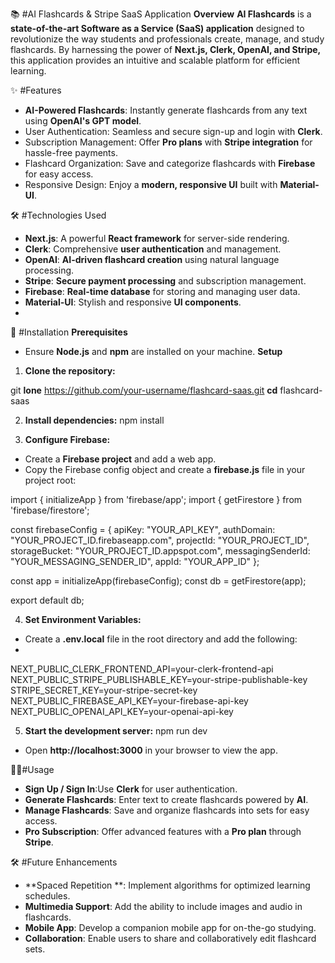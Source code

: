 📚 #AI Flashcards & Stripe SaaS Application
**Overview**
**AI Flashcards** is a **state-of-the-art Software as a Service (SaaS) application** designed to revolutionize the way students and professionals create, manage, and study flashcards. By harnessing the power of **Next.js, Clerk, OpenAI, and Stripe,** this application provides an intuitive and scalable platform for efficient learning.

✨ #Features
* **AI-Powered Flashcards**: Instantly generate flashcards from any text using **OpenAI's GPT model**.
* User Authentication: Seamless and secure sign-up and login with **Clerk**.
* Subscription Management: Offer **Pro plans** with **Stripe integration** for hassle-free payments.
* Flashcard Organization: Save and categorize flashcards with **Firebase** for easy access.
* Responsive Design: Enjoy a **modern, responsive UI** built with **Material-UI**.
  
🛠️ #Technologies Used
* **Next.js**: A powerful **React framework** for server-side rendering.
* **Clerk**: Comprehensive **user authentication** and management.
* **OpenAI**: **AI-driven flashcard creation** using natural language processing.
* **Stripe**: **Secure payment processing** and subscription management.
* **Firebase**: **Real-time database** for storing and managing user data.
* **Material-UI**: Stylish and responsive **UI components**.
* 
🚀 #Installation
**Prerequisites**
* Ensure **Node.js** and **npm** are installed on your machine.
**Setup**
1. **Clone the repository:**
   
git **lone** https://github.com/your-username/flashcard-saas.git
**cd** flashcard-saas

2. **Install dependencies:**
npm install

3. **Configure Firebase:**
* Create a **Firebase project** and add a web app.
* Copy the Firebase config object and create a **firebase.js** file in your project root:
  
import { initializeApp } from 'firebase/app';
import { getFirestore } from 'firebase/firestore';

const firebaseConfig = {
  apiKey: "YOUR_API_KEY",
  authDomain: "YOUR_PROJECT_ID.firebaseapp.com",
  projectId: "YOUR_PROJECT_ID",
  storageBucket: "YOUR_PROJECT_ID.appspot.com",
  messagingSenderId: "YOUR_MESSAGING_SENDER_ID",
  appId: "YOUR_APP_ID"
};

const app = initializeApp(firebaseConfig);
const db = getFirestore(app);

export default db;

4. **Set Environment Variables:**
* Create a **.env.local** file in the root directory and add the following:
* 
NEXT_PUBLIC_CLERK_FRONTEND_API=your-clerk-frontend-api
NEXT_PUBLIC_STRIPE_PUBLISHABLE_KEY=your-stripe-publishable-key
STRIPE_SECRET_KEY=your-stripe-secret-key
NEXT_PUBLIC_FIREBASE_API_KEY=your-firebase-api-key
NEXT_PUBLIC_OPENAI_API_KEY=your-openai-api-key

5. **Start the development server:**
npm run dev
* Open **http://localhost:3000** in your browser to view the app.

🧑‍💻#Usage
* **Sign Up / Sign In**:Use **Clerk** for user authentication.
* **Generate Flashcards**: Enter text to create flashcards powered by **AI**.
* **Manage Flashcards**: Save and organize flashcards into sets for easy access.
* **Pro Subscription**: Offer advanced features with a **Pro plan** through **Stripe**.

🛠️ #Future Enhancements
* **Spaced Repetition **: Implement algorithms for optimized learning schedules.
* **Multimedia Support**: Add the ability to include images and audio in flashcards.
* **Mobile App**: Develop a companion mobile app for on-the-go studying.
* **Collaboration**: Enable users to share and collaboratively edit flashcard sets.
